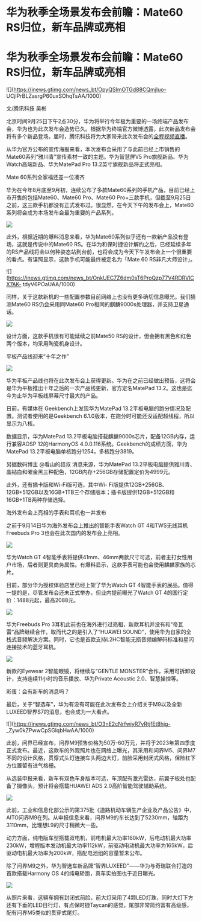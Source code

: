 # 华为秋季全场景发布会前瞻：Mate60 RS归位，新车品牌或亮相

# 华为秋季全场景发布会前瞻：Mate60 RS归位，新车品牌或亮相

![](https://inews.gtimg.com/news_bt/OpyQSImOTGd88CQmjIuo-
UCjlPrBLZasrgP60uxSOhqTsAA/1000)

文/腾讯科技 吴彬

北京时间9月25日下午2点30分，华为将举行今年极为重要的一场终端产品发布会，华为也为此次发布会造势已久。根据华为终端官方微博透露，此次新品发布会将有多个新品登场。届时，腾讯科技将为大家带来此次发布会的[全程视频直播](https://new.qq.com/rain/a/RLV2023092100416400)。

从华为官方公布的宣传海报来看，本次发布会采用了与此前已经上市销售的Mate60系列“雅川青”宣传素材一致的主题。华为智慧屏V5
Pro旗舰新品、华为Watch高端新品、华为MatePad Pro 13.2英寸旗舰新品将正式亮相。

Mate 60系列全家福还差一位凑齐

华为在今年8月底至9月初，连续公布了多款Mate60系列的手机产品，目前已经上市开售的包括Mate60、Mate60 Pro、Mate60
Pro+三款手机，但截至9月25日之前，这三款手机都没有正式发布过。很显然，在今天下午的发布会上，Mate60系列将会成为本场发布会最为重要的产品系列。

![](https://inews.gtimg.com/news_bt/OUSOH63-X4TpN5U1Cnfu55HFCgSyUVlYo9Oq6pGX8Gfx8AA/1000)

此外，根据近期的爆料消息来看，华为Mate60系列似乎还有一款新产品没有登场，这就是传说中的Mate60
RS。在华为和保时捷设计解约之后，已经延续多年的RS产品线将会以何种姿态站到台前，也将会成为今天下午发布会上一个很重要的看点。有谍照显示，这款手机可能最终被定名为「Mate
60 RS非凡大师设计」。

![](https://inews.gtimg.com/news_bt/OnkUEC7Z6dm0sT6ProQzp77V4RDRVlCX7AK-
tdyV6POaUAA/1000)

同样，关于这款新机的一些配置参数目前网络上也没有更多确切信息曝光。我们猜测Mate60 RS仍会采用同Mate60
Pro相同的麒麟9000s处理器，并支持卫星通话。

![](https://inews.gtimg.com/news_bt/OxVl0vBdiiuW6ktTuAddT3VULXv3rKwNtxk890pnQIWXAAA/1000)

设计方面，这款手机很有可能延续之前Mate50 RS的设计，但会拥有黑色和红色两个版本，均采用陶瓷机身设计。

平板产品线迎来“十年之作”

![](https://inews.gtimg.com/news_bt/OGQh0OAnQsN__ZTe8LamCLQpbHc0AOPoxlBhlUerKpGBUAA/1000)

华为平板产品线也将在此次发布会上获得更新。华为在之前已经做出预告，这将会是华为平板推出十年之后的一次产品线更新，官方定名MatePad
13.2。这也是迄今为止华为平板线屏幕尺寸最大的产品。

日前，有媒体在 Geekbench上发现华为MatePad 13.2平板电脑的跑分情况及配置。测试者使用的是Geekbench
6.1.0版本，在跑分时可能还没适配超线程，所以显示为八核。

数据显示，华为MatePad 13.2平板电脑搭载麒麟9000s芯片，配备12GB内存，运行兼容AOSP 12的HarmonyOS
4.0.0.116系统。Geekbench的成绩方面，华为MatePad 13.2平板电脑单核跑分1254，多核跑分3819。

另据数码博主 @看山的叔叔 消息来源，华为MatePad
13.2平板电脑提供雅川青、晶钻白和曜金黑三种配色，12GB内存+256GB存储配置定价为4999元。

此外，还有插卡版和Wi-Fi版可选，其中Wi-
Fi版提供12GB+256GB、12GB+512GB以及16GB+1TB三个存储版本；插卡版提供12GB+512GB和16GB+1TB两种存储选择。

海外发布会上亮相的手表和耳机也一并发布

之前于9月14日华为海外发布会上推出的智能手表Watch GT 4和TWS无线耳机Freebuds Pro 3也会在此次国内的发布会上亮相。

![](https://inews.gtimg.com/news_bt/OsGWDFELkw5_7LsRrpnKU3Ejcl95JeXdQ6LFN751nP4RoAA/1000)

华为Watch GT
4智能手表将提供41mm、46mm两款尺寸可选，前者主打女性用户市场，后者则更具商务属性。有爆料显示，这款手表可能也会使用麒麟家族的芯片。

目前，部分华为授权体验店里已经上架了华为Watch GT 4智能手表的展品。值得一提的是，尽管发布会还未正式举办，但业内提前曝光了Watch GT
4的国行定价：1488元起，最高2088元。

![](https://inews.gtimg.com/news_bt/Ou8gQxwihD2-I_e1wQvsI0LW9WqVnTdHdzKQ2epRTnfM8AA/1000)

华为Freebuds Pro 3耳机此前也在海外进行过亮相，新款耳机并没有和“帝瓦雷”品牌继续合作，取而代之的是引入了“HUAWEI
SOUND”，使用华为自家的全栈式音频解决方案。同时，它也是首款支持L2HC智能无损音频编解码标准和星闪连接技术的蓝牙耳机。

![](https://inews.gtimg.com/news_bt/OLms7Iool4LltEwbZwwLIXYevDVuDNv5QKwGJspStAs3EAA/1000)

新款的Eyewear 2智能眼镜，将继续与“GENTLE MONSTER”合作，采用可拆卸设计，支持连续11小时的音乐播放、华为Private
Acoustic 2.0、智慧操控等。

彩蛋：会有新车的消息吗？

最后，关于“智选车”，华为有没有可能在此次发布会上介绍关于M9以及全新LUXEED智界S7的消息，也会成为一大看点。

![](https://inews.gtimg.com/news_bt/O3nE2cNrfwiyR7vRtjfEt8hjg-
_Zyw0kZPwwCpSGlqbHwAA/1000)

此前，问界已经宣布，问界M9预售价格为50万-60万元，并将于2023年第四季度正式发布。最近，这款车的外观照片也在网络上曝光，其采用和问界M5、问界M7不同的设计风格，贯穿式头灯连接车头两边大灯，前脸采用封闭式风格，保险杠下方位置留有进气格栅。

从选装申报来看，新车有双色车身版本可选，车顶配有激光雷达，前翼子板处也配备了摄像头，预计将会搭载HUAWEI ADS 2.0高阶智能驾驶辅助系统。

![](https://inews.gtimg.com/news_bt/OjsbErcggH_jfAdpW0vE_ntxyOSr26RpwyMFValT2PHncAA/1000)

此前，工业和信息化部公示的第375批《道路机动车辆生产企业及产品公告》中，AITO问界M9在列。从申报信息来看，问界M9的车长达到了5230mm，轴距为3110mm，比理想L9的尺寸稍微大一些。

动力方面，纯电版车型搭载双电机，前电机最大功率160kW，后电动机最大功率230kW，增程版本发动机最大功率112kW，前驱动电动机最大功率为165kW，后驱动电机最大功率为200kW，搭配电池组的容量暂未公布。

除了问界M9之外，华为智选车新品牌“智界LUXEED”——华为与奇瑞联合打造的首款搭载Harmony OS 4的纯电轿跑，真车实拍图也于近日曝光。

![](https://inews.gtimg.com/news_bt/OyJ2KqAVxqB0FBnbF8q9Ad9mHBWs3xJe9wiUxHU7AZZPUAA/1000)

从照片来看，这辆车拥有封闭式前脸，前大灯采用了4颗LED灯珠，同时大灯下方还有下垂的LED日行灯，有点保时捷Taycan的感觉，尾部非常简约富有高级感，配有问界M5类似的贯穿式尾灯。

